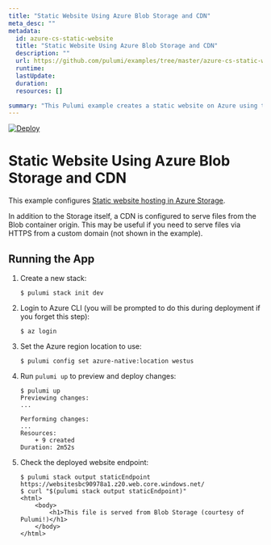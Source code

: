 ```yaml
---
title: "Static Website Using Azure Blob Storage and CDN"
meta_desc: ""
metadata:
  id: azure-cs-static-website
  title: "Static Website Using Azure Blob Storage and CDN"
  description: ""
  url: https://github.com/pulumi/examples/tree/master/azure-cs-static-website
  runtime: 
  lastUpdate: 
  duration: 
  resources: []

summary: "This Pulumi example creates a static website on Azure using the TypeScript programming language. It sets up an Azure Storage Blob account to contain the site&#x27;s files and configures an Azure Content Delivery Network. It also configures an Azure DNS Zone and Custom Domain to expose the site to clients. By using Pulumi and TypeScript, this example shows how to rapidly create a high-performance, cloud-based static website on the Azure cloud platform."
---
```


[![Deploy](https://get.pulumi.com/new/button.svg)](https://app.pulumi.com/new?template=https://github.com/pulumi/examples/blob/master/azure-cs-static-website/README.md)

# Static Website Using Azure Blob Storage and CDN

This example configures [Static website hosting in Azure Storage](https://docs.microsoft.com/en-us/azure/storage/blobs/storage-blob-static-website).

In addition to the Storage itself, a CDN is configured to serve files from the Blob container origin. This may be useful if you need to serve files via HTTPS from a custom domain (not shown in the example).

## Running the App

1.  Create a new stack:

    ```
    $ pulumi stack init dev
    ```

1.  Login to Azure CLI (you will be prompted to do this during deployment if you forget this step):

    ```
    $ az login
    ```
1. Set the Azure region location to use:
    
    ```
    $ pulumi config set azure-native:location westus
    ```

1.  Run `pulumi up` to preview and deploy changes:

    ``` 
    $ pulumi up
    Previewing changes:
    ...

    Performing changes:
    ...
    Resources:
        + 9 created
    Duration: 2m52s
    ```

1.  Check the deployed website endpoint:

    ```
    $ pulumi stack output staticEndpoint
    https://websitesbc90978a1.z20.web.core.windows.net/
    $ curl "$(pulumi stack output staticEndpoint)"
    <html>
        <body>
            <h1>This file is served from Blob Storage (courtesy of Pulumi!)</h1>
        </body>
    </html>
    ```

